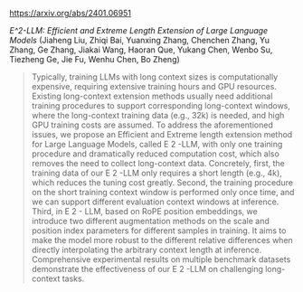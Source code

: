https://arxiv.org/abs/2401.06951

*E^2-LLM: Efficient and Extreme Length Extension of Large Language Models* (Jiaheng Liu, Zhiqi Bai, Yuanxing Zhang, Chenchen Zhang, Yu Zhang, Ge Zhang, Jiakai Wang, Haoran Que, Yukang Chen, Wenbo Su, Tiezheng Ge, Jie Fu, Wenhu Chen, Bo Zheng)

> Typically, training LLMs with long context sizes is computationally expensive, requiring extensive training hours and GPU resources. Existing long-context extension methods usually need additional training procedures to support corresponding long-context windows, where the long-context training data (e.g., 32k) is needed, and high GPU training costs are assumed. To address the aforementioned issues, we propose an Efficient and Extreme length extension method for Large Language Models, called E 2 -LLM, with only one training procedure and dramatically reduced computation cost, which also removes the need to collect long-context data. Concretely, first, the training data of our E 2 -LLM only requires a short length (e.g., 4k), which reduces the tuning cost greatly. Second, the training procedure on the short training context window is performed only once time, and we can support different evaluation context windows at inference. Third, in E 2 - LLM, based on RoPE position embeddings, we introduce two different augmentation methods on the scale and position index parameters for different samples in training. It aims to make the model more robust to the different relative differences when directly interpolating the arbitrary context length at inference. Comprehensive experimental results on multiple benchmark datasets demonstrate the effectiveness of our E 2 -LLM on challenging long-context tasks.

